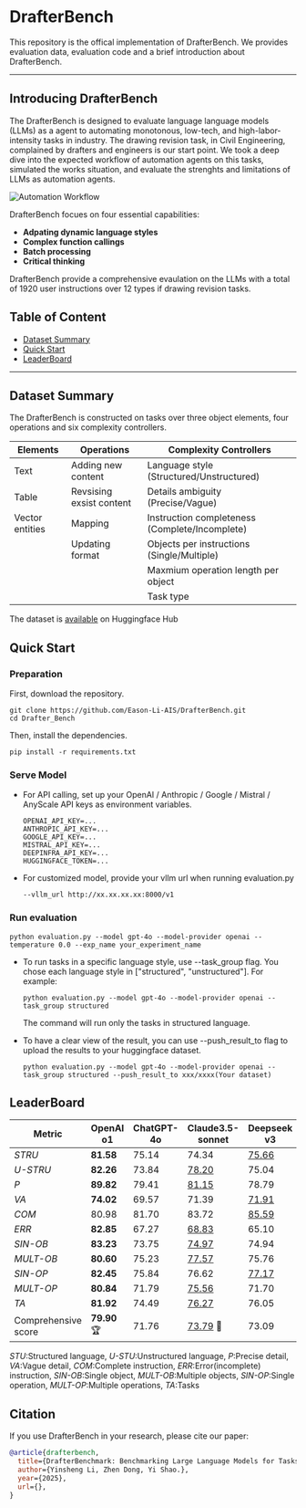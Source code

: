 # DrafterBench
This repository is the offical implementation of DrafterBench. We provides evaluation data, evaluation code and a brief introduction about DrafterBench.

---

## Introducing DrafterBench

The DrafterBench is designed to evaluate language language models (LLMs) as a agent to automating monotonous, low-tech, and high-labor-intensity tasks in industry. The drawing revision task, in Civil Engineering, complained by drafters and engineers is our start point. We took a deep dive into the expected workflow of automation agents on this tasks, simulated the works situation, and evaluate the strenghts and limitations of LLMs as automation agents.

![Automation Workflow](.figure/workflow.png "Automation Workflow")

DrafterBench focues on four essential capabilities:
- **Adpating dynamic language styles**
- **Complex function callings**
- **Batch processing**
- **Critical thinking**

DrafterBench provide a comprehensive evaulation on the LLMs with a total of 1920 user instructions over 12 types if drawing revision tasks.

## Table of Content

- [Dataset Summary](#dataset-summary)
- [Quick Start](#quick-start)
- [LeaderBoard](#leaderboard)

---

## Dataset Summary

The DrafterBench is constructed on tasks over three object elements, four operations and six complexity controllers.

| Elements       | Operations | Complexity Controllers |
|--------------|--------------|--------------|
| Text         | Adding new content                  |Language style (Structured/Unstructured)                  |
| Table         | Revsising exsist content                  |Details ambiguity (Precise/Vague)                  |
| Vector entities         | Mapping                  |Instruction completeness (Complete/Incomplete)                  |
|          | Updating format                  |Objects per instructions (Single/Multiple)                  |
|          |                   |Maxmium operation length per object                  |
|          |                   |Task type                    |

The dataset is [available](https://huggingface.co/datasets/Eason666/DrafterBenchmark) on Huggingface Hub

## Quick Start

### Preparation
First, download the repository.

```shell
git clone https://github.com/Eason-Li-AIS/DrafterBench.git
cd Drafter_Bench
```

Then, install the dependencies.

```shell
pip install -r requirements.txt
```

### Serve Model
- For API calling, set up your OpenAI / Anthropic / Google / Mistral / AnyScale API keys as environment variables.

    ```shell
    OPENAI_API_KEY=...
    ANTHROPIC_API_KEY=...
    GOOGLE_API_KEY=...
    MISTRAL_API_KEY=...
    DEEPINFRA_API_KEY=...
    HUGGINGFACE_TOKEN=...
    ```
- For customized model, provide your vllm url when running evaluation.py

    ```shell
    --vllm_url http://xx.xx.xx.xx:8000/v1
    ```

### Run evaluation

```shell
python evaluation.py --model gpt-4o --model-provider openai --temperature 0.0 --exp_name your_experiment_name
```

- To run tasks in a specific language style, use --task_group flag. You chose each language style in ["structured", "unstructured"]. For example:

  ```shell
  python evaluation.py --model gpt-4o --model-provider openai --task_group structured
  ```
  The command will run only the tasks in structured language.

- To have a clear view of the result, you can use --push_result_to flag to upload the results to your huggingface dataset.

  ```shell
  python evaluation.py --model gpt-4o --model-provider openai --task_group structured --push_result_to xxx/xxxx(Your dataset)
  ```

## LeaderBoard

| Metric  |  OpenAI o1 | ChatGPT-4o | Claude3.5-sonnet | Deepseek v3 | Qwen 2.5 | Llama3-Instruct |
|---------|-----------|------------|------------------|-------------|----------|-----------------|
| *STRU*    | **81.58**     | 75.14      | 74.34            | <ins>75.66</ins>       | 74.57    | 68.96           |
| *U-STRU*  | **82.26**     | 73.84      | <ins>78.20</ins>            | 75.04       | 72.16    | 67.92           |
| *P*       | **89.82**     | 79.41      | <ins>81.15</ins>            | 78.79       | 75.12    | 71.36           |
| *VA*      | **74.02**     | 69.57      | 71.39            | <ins>71.91</ins>       | 71.55    | 65.37           |
| *COM*     | 80.98     | 81.70      | 83.72            | <ins>85.59</ins>       | **87.58**    | 83.10           |
| *ERR*     | **82.85**     | 67.27      | <ins>68.83</ins>            | 65.10       | 59.16    | 53.78           |
| *SIN-OB*  | **83.23**     | 73.75      | <ins>74.97</ins>            | 74.94       | 74.18    | 67.22           |
| *MULT-OB* | **80.60**     | 75.23      | <ins>77.57</ins>            | 75.76       | 72.56    | 69.66           |
| *SIN-OP*  | **82.45**     | 75.84      | 76.62            | <ins>77.17</ins>       | 75.88    | 71.02           |
| *MULT-OP* | **80.84**     | 71.79      | <ins>75.56</ins>            | 71.70       | 68.36    | 63.27           |
| *TA*      | **81.92**     | 74.49      | <ins>76.27</ins>            | 76.05       | 73.37    | 68.44           |
|  Comprehensive score       |  **79.90** :trophy:    | 71.76      | <ins>73.79</ins> :gem:           | 73.09       | 70.52    | 64.95           |

*STU*:Structured language, *U-STU*:Unstructured language, *P*:Precise detail, *VA*:Vague detail, *COM*:Complete instruction, *ERR*:Error(incomplete) instruction, *SIN-OB*:Single object, *MULT-OB*:Multiple objects, *SIN-OP*:Single operation, *MULT-OP*:Multiple operations, *TA*:Tasks

## Citation

If you use DrafterBench in your research, please cite our paper:

```bibtex
@article{drafterbench,
  title={DrafterBenchmark: Benchmarking Large Language Models for Tasks Automation in Civil Engineering},
  author={Yinsheng Li, Zhen Dong, Yi Shao.},
  year={2025},
  url={},
}
